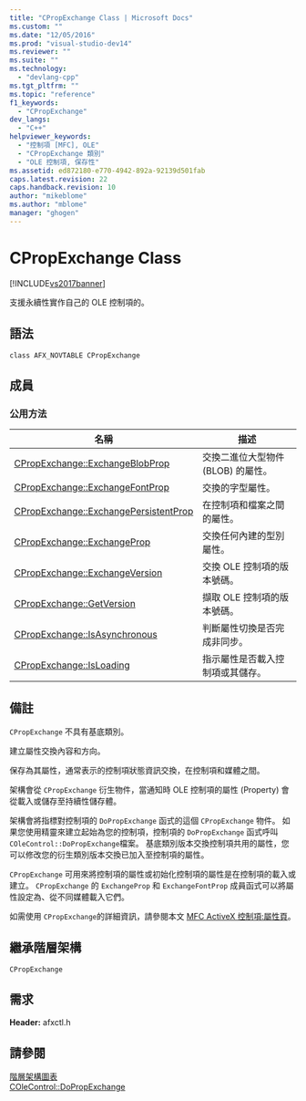 ```yaml
---
title: "CPropExchange Class | Microsoft Docs"
ms.custom: ""
ms.date: "12/05/2016"
ms.prod: "visual-studio-dev14"
ms.reviewer: ""
ms.suite: ""
ms.technology: 
  - "devlang-cpp"
ms.tgt_pltfrm: ""
ms.topic: "reference"
f1_keywords: 
  - "CPropExchange"
dev_langs: 
  - "C++"
helpviewer_keywords: 
  - "控制項 [MFC], OLE"
  - "CPropExchange 類別"
  - "OLE 控制項, 保存性"
ms.assetid: ed872180-e770-4942-892a-92139d501fab
caps.latest.revision: 22
caps.handback.revision: 10
author: "mikeblome"
ms.author: "mblome"
manager: "ghogen"
---
```

# CPropExchange Class
[!INCLUDE[vs2017banner](../../assembler/inline/includes/vs2017banner.md)]

支援永續性實作自己的 OLE 控制項的。  
  
## 語法  
  
```  
class AFX_NOVTABLE CPropExchange  
```  
  
## 成員  
  
### 公用方法  
  
|名稱|描述|  
|--------|--------|  
|[CPropExchange::ExchangeBlobProp](../Topic/CPropExchange::ExchangeBlobProp.md)|交換二進位大型物件 \(BLOB\) 的屬性。|  
|[CPropExchange::ExchangeFontProp](../Topic/CPropExchange::ExchangeFontProp.md)|交換的字型屬性。|  
|[CPropExchange::ExchangePersistentProp](../Topic/CPropExchange::ExchangePersistentProp.md)|在控制項和檔案之間的屬性。|  
|[CPropExchange::ExchangeProp](../Topic/CPropExchange::ExchangeProp.md)|交換任何內建的型別屬性。|  
|[CPropExchange::ExchangeVersion](../Topic/CPropExchange::ExchangeVersion.md)|交換 OLE 控制項的版本號碼。|  
|[CPropExchange::GetVersion](../Topic/CPropExchange::GetVersion.md)|擷取 OLE 控制項的版本號碼。|  
|[CPropExchange::IsAsynchronous](../Topic/CPropExchange::IsAsynchronous.md)|判斷屬性切換是否完成非同步。|  
|[CPropExchange::IsLoading](../Topic/CPropExchange::IsLoading.md)|指示屬性是否載入控制項或其儲存。|  
  
## 備註  
 `CPropExchange` 不具有基底類別。  
  
 建立屬性交換內容和方向。  
  
 保存為其屬性，通常表示的控制項狀態資訊交換，在控制項和媒體之間。  
  
 架構會從 `CPropExchange` 衍生物件，當通知時 OLE 控制項的屬性 \(Property\) 會從載入或儲存至持續性儲存體。  
  
 架構會將指標對控制項的 `DoPropExchange` 函式的這個 `CPropExchange` 物件。  如果您使用精靈來建立起始為您的控制項，控制項的 `DoPropExchange` 函式呼叫 `COleControl::DoPropExchange`檔案。  基底類別版本交換控制項共用的屬性，您可以修改您的衍生類別版本交換已加入至控制項的屬性。  
  
 `CPropExchange` 可用來將控制項的屬性或初始化控制項的屬性是在控制項的載入或建立。  `CPropExchange` 的 `ExchangeProp` 和 `ExchangeFontProp` 成員函式可以將屬性設定為、從不同媒體載入它們。  
  
 如需使用 `CPropExchange`的詳細資訊，請參閱本文 [MFC ActiveX 控制項:屬性頁](../../mfc/mfc-activex-controls-property-pages.md)。  
  
## 繼承階層架構  
 `CPropExchange`  
  
## 需求  
 **Header:** afxctl.h  
  
## 請參閱  
 [階層架構圖表](../../mfc/hierarchy-chart.md)   
 [COleControl::DoPropExchange](../Topic/COleControl::DoPropExchange.md)